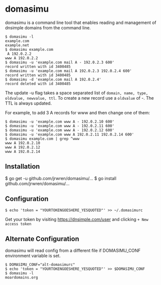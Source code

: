 domasimu
========

domasimu is a command line tool that enables reading and management of dnsimple domains from the command line.

    $ domasimu -l
    example.com
    example.net
    $ domasimu example.com
     A 192.0.2.2
    www A 192.0.2.2
    $ domasimu -u 'example.com mail A - 192.0.2.3 600'
    record written with id 3400485
    $ domasimu -u 'example.com mail A 192.0.2.3 192.0.2.4 600'
    record written with id 3400485
    $ domasimu -d 'example.com mail A 192.0.2.4'
    record deleted with id 3400485

The update -u flag takes a space separated list of
`domain, name, type, oldvalue, newvalue, ttl`. To create a new record use a
`oldvalue` of -. The TTL is always updated.

For example, to add 3 A records for www and then change one of them:

    $ domasimu -u 'example.com www A - 192.0.2.10 600'
    $ domasimu -u 'example.com www A - 192.0.2.11 600'
    $ domasimu -u 'example.com www A - 192.0.2.12 600'
    $ domasimu -u 'example.com www A 192.0.2.11 192.0.2.14 600'
    $ domasimu example.com | grep ^www
    www A 192.0.2.10
    www A 192.0.2.12
    www A 192.0.2.14


Installation
------------

$ go get -u github.com/jrwren/domasimu/...
$ go install github.com/jrwren/domasimu/...


Configuration
-------------

    $ echo 'token = "YOURTOKENGOESHERE_YESQUOTED"' >> ~/.domasimurc
    
Get your token by visiting https://dnsimple.com/user and clicking `+ New access token`

Alternate Configuration
-----------------------
domasimu will read config from a different file if DOMASIMU_CONF environment variable is set.

    $ DOMASIMU_CONF="alt-domasimurc"
    $ echo 'token = "YOURTOKENGOESHERE_YESQUOTED"' >> $DOMASIMU_CONF
    $ domasimu -l
    moardomains.org

